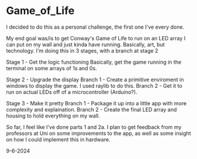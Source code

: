 # Game_of_Life

I decided to do this as a personal challenge, the first one I've every done. 

My end goal was/is to get Conway's Game of Life to run on an LED array I can put on my wall and just kinda have running. Basically, art, but technology.
I'm doing this in 3 stages, with a branch at stage 2

Stage 1 - Get the logic functioning
Basically, get the game running in the terminal on some arrays of 1s and 0s.

Stage 2 - Upgrade the display
  Branch 1 - Create a primitive enviroment in windows to display the game. I used raylib to do this.
  Branch 2 - Get it to run on actual LEDs off of a microcontroller (Arduino?).

Stage 3 - Make it pretty
  Branch 1 - Package it up into a little app with more complexity and explaination.
  Branch 2 - Create the final LED array and housing to hold everything on my wall.

So far, I feel like I've done parts 1 and 2a. I plan to get feedback from my professors at Uni on some improvements to the app, as well as some insight on how I could implement this in hardware. 

9-6-2024
